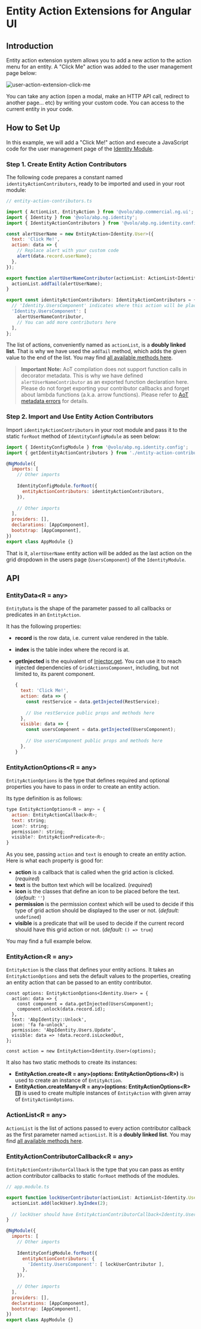 # Entity Action Extensions for Angular UI

## Introduction

Entity action extension system allows you to add a new action to the action menu for an entity. A "Click Me" action was added to the user management page below:

![user-action-extension-click-me](../../images/user-action-extension-click-me.png)

You can take any action (open a modal, make an HTTP API call, redirect to another page... etc) by writing your custom code. You can access to the current entity in your code.

## How to Set Up

In this example, we will add a "Click Me!" action and execute a JavaScript code for the user management page of the [Identity Module](https://github.com/abpio/abp-commercial-docs/blob/dev/en/modules/identity.md).

### Step 1. Create Entity Action Contributors

The following code prepares a constant named `identityActionContributors`, ready to be imported and used in your root module:

```js
// entity-action-contributors.ts

import { ActionList, EntityAction } from '@volo/abp.commercial.ng.ui';
import { Identity } from '@volo/abp.ng.identity';
import { IdentityActionContributors } from '@volo/abp.ng.identity.config';

const alertUserName = new EntityAction<Identity.User>({
  text: 'Click Me!',
  action: data => {
    // Replace alert with your custom code
    alert(data.record.userName);
  },
});

export function alertUserNameContributor(actionList: ActionList<Identity.User>) {
  actionList.addTail(alertUserName);
}

export const identityActionContributors: IdentityActionContributors = {
  // 'Identity.UsersComponent' indicates where this action will be placed
  'Identity.UsersComponent': [
    alertUserNameContributor,
    // You can add more contributors here
  ],
};
```

The list of actions, conveniently named as `actionList`, is a **doubly linked list**. That is why we have used the `addTail` method, which adds the given value to the end of the list. You may find [all available methods here](#).

> **Important Note:** AoT compilation does not support function calls in decorator metadata. This is why we have defined `alertUserNameContributor` as an exported function declaration here. Please do not forget exporting your contributor callbacks and forget about lambda functions (a.k.a. arrow functions). Please refer to [AoT metadata errors](https://angular.io/guide/aot-metadata-errors#function-calls-not-supported) for details.

### Step 2. Import and Use Entity Action Contributors

Import `identityActionContributors` in your root module and pass it to the static `forRoot` method of `IdentityConfigModule` as seen below:

```js
import { IdentityConfigModule } from '@volo/abp.ng.identity.config';
import { getIdentityActionContributors } from './entity-action-contributors';

@NgModule({
  imports: [
    // Other imports
    
    IdentityConfigModule.forRoot({
      entityActionContributors: identityActionContributors,
    }),
    
    // Other imports
  ],
  providers: [],
  declarations: [AppComponent],
  bootstrap: [AppComponent],
})
export class AppModule {}
```

That is it, `alertUserName` entity action will be added as the last action on the grid dropdown in the users page (`UsersComponent`) of the `IdentityModule`.

## API

### EntityData\<R = any\>

`EntityData` is the shape of the parameter passed to all callbacks or predicates in an `EntityAction`.

It has the following properties:

* **record** is the row data, i.e. current value rendered in the table.

* **index** is the table index where the record is at.

* **getInjected** is the equivalent of [Injector.get](https://angular.io/api/core/Injector#get). You can use it to reach injected dependencies of `GridActionsComponent`, including, but not limited to, its parent component.

  ```js
  {
    text: 'Click Me!',
    action: data => {
      const restService = data.getInjected(RestService);
      
      // Use restService public props and methods here
    },
    visible: data => {
      const usersComponent = data.getInjected(UsersComponent);
      
      // Use usersComponent public props and methods here
    },
  }
  ```

### EntityActionOptions\<R = any\>

`EntityActionOptions` is the type that defines required and optional properties you have to pass in order to create an entity action.

Its type definition is as follows:

```js
type EntityActionOptions<R = any> = {
  action: EntityActionCallback<R>;
  text: string;
  icon?: string;
  permission?: string;
  visible?: EntityActionPredicate<R>;
}
```

As you see, passing `action` and `text` is enough to create an entity action. Here is what each property is good for:

* **action** is a callback that is called when the grid action is clicked. (_required_)
* **text** is the button text which will be localized. (_required_)
* **icon** is the classes that define an icon to be placed before the text. (_default:_ `''`)
* **permission** is the permission context which will be used to decide if this type of grid action should be displayed to the user or not. (_default:_ `undefined`)
* **visible** is a predicate that will be used to decide if the current record should have this grid action or not. (_default:_ `() => true`)

You may find a full example below.

### EntityAction\<R = any\>

`EntityAction` is the class that defines your entity actions. It takes an `EntityActionOptions` and sets the default values to the properties, creating an entity action that can be passed to an entity contributor.

```
const options: EntityActionOptions<Identity.User> = {
  action: data => {
    const component = data.getInjected(UsersComponent);
    component.unlock(data.record.id);
  },
  text: 'AbpIdentity::Unlock',
  icon: 'fa fa-unlock',
  permission: 'AbpIdentity.Users.Update',
  visible: data => !data.record.isLockedOut,
};

const action = new EntityAction<Identity.User>(options);
```

It also has two static methods to create its instances:

* **EntityAction.create\<R = any\>\(options: EntityActionOptions\<R\>\)** is used to create an instance of `EntityAction`.
* **EntityAction.createMany\<R = any\>\(options: EntityActionOptions\<R\>\[\]\)** is used to create multiple instances of `EntityAction` with given array of `EntityActionOptions`.

### ActionList\<R = any\>

`ActionList` is the list of actions passed to every action contributor callback as the first parameter named `actionList`. It is a **doubly linked list**. You may find [all available methods here](#).

### EntityActionContributorCallback\<R = any\>

`EntityActionContributorCallback` is the type that you can pass as entity action contributor callbacks to static `forRoot` methods of the modules.

```js
// app.module.ts

export function lockUserContributor(actionList: ActionList<Identity.User>) {
  actionList.add(lockUser).byIndex(2);
  
  // lockUser should have EntityActionContributorCallback<Identity.User> type
}

@NgModule({
  imports: [
    // Other imports
    
    IdentityConfigModule.forRoot({
      entityActionContributors: {
        'Identity.UsersComponent': [ lockUserContributor ],
      },
    }),
    
    // Other imports
  ],
  providers: [],
  declarations: [AppComponent],
  bootstrap: [AppComponent],
})
export class AppModule {}
```

